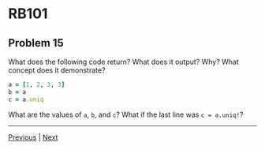 # RB101
## Problem 15

What does the following code return? What does it output? Why? What concept does it demonstrate?

```ruby
a = [1, 2, 3, 3]
b = a
c = a.uniq
```

What are the values of `a`, `b`, and `c`? What if the last line was `c = a.uniq!`?

---

[Previous](14.md) | [Next](16.md)
